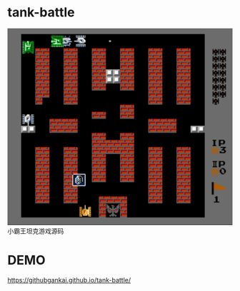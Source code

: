 # tank-battle

![](./images/WechatIMG370.png)
小霸王坦克游戏源码

# DEMO

https://githubgankai.github.io/tank-battle/

